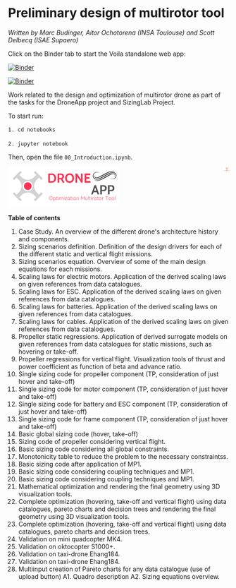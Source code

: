 # Preliminary design of multirotor tool
*Written by Marc Budinger, Aitor Ochotorena (INSA Toulouse) and Scott Delbecq (ISAE Supaero)*

Click on the Binder tab to start the Voila standalone web app:

[![Binder](https://mybinder.org/badge_logo.svg)](https://mybinder.org/v2/gh/aitorochotorena/multirotor-all/master?urlpath=voila)

[![Binder](https://mybinder.org/badge_logo.svg)](https://mybinder.org/v2/gh/aitorochotorena/multirotor-all/master?urlpath=voila)

Work related to the design and optimization of multirotor drone as part of the tasks for the DroneApp project and SizingLab Project.

To start run:
    
    1. cd notebooks
    
    2. jupyter notebook

Then, open the file `00_Introduction.ipynb`.

![DroneApp](DroneApp_logo.png)
<img src="logo_sizinglab.png" style="float:right; max-width: 15px; display: inline" alt="SizingLab" /></a>

**Table of contents**

1. Case Study. An overview of the different drone's architecture history and components.
2. Sizing scenarios definition. Definition of the design drivers for each of the different static and vertical flight missions.
3. Sizing scenarios equation. Overview of some of the main design equations for each missions.
4. Scaling laws for electric motors. Application of the derived scaling laws on given references from data catalogues.
5. Scaling laws for ESC. Application of the derived scaling laws on given references from data catalogues.
6. Scaling laws for batteries. Application of the derived scaling laws on given references from data catalogues.
7. Scaling laws for cables. Application of the derived scaling laws on given references from data catalogues.
8. Propeller static regressions. Application of derived surrogate models on given references from data catalogues for static missions, such as hovering or take-off.
9. Propeller regressions for vertical flight. Visualization tools of thrust and power coefficient as function of beta and advance ratio.
10. Single sizing code for propeller component (TP, consideration of just hover and take-off)
11. Single sizing code for motor component (TP, consideration of just hover and take-off)
12. Single sizing code for battery and ESC component (TP, consideration of just hover and take-off)
13. Single sizing code for frame component (TP, consideration of just hover and take-off)
14. Basic global sizing code (hover, take-off)
15. Sizing code of propeller considering vertical flight.
16. Basic sizing code considering all global constraints.
17. Monotonicity table to reduce the problem to the necessary constraintss.
18. Basic sizing code after application of MP1.
19. Basic sizing code considering coupling techniques and MP1.
20. Basic sizing code considering coupling techniques and MP1.
21. Mathematical optimization and rendering the final geometry using 3D visualization tools.
22. Complete optimization (hovering, take-off and vertical flight) using data catalogues, pareto charts and decision trees and rendering the final geometry using 3D visualization tools.
23. Complete optimization (hovering, take-off and vertical flight) using data catalogues, pareto charts and decision trees.
24. Validation on mini quadcopter MK4.
25. Validation on oktocopter S1000+.
26. Validation on taxi-drone Ehang184.
27. Validation on taxi-drone Ehang184.
28. Multiinput creation of Pareto charts for any data catalogue (use of upload button)
A1. Quadro description
A2. Sizing equations overview.
